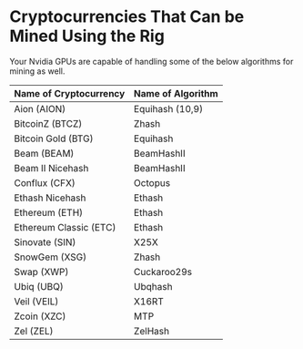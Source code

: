 # Cryptocurrencies That Can be Mined Using the Rig

Your Nvidia GPUs are capable of handling some of the below algorithms for mining as well.

| Name of Cryptocurrency | Name of Algorithm |
|------------------------|-------------------|
| Aion (AION)            | Equihash (10,9)   |
| BitcoinZ (BTCZ)        | Zhash             |
| Bitcoin Gold (BTG)     | Equihash          |
| Beam (BEAM)            | BeamHashII        |
| Beam II Nicehash       | BeamHashII        |
| Conflux (CFX)          | Octopus           |
| Ethash Nicehash        | Ethash            |
| Ethereum (ETH)         | Ethash            |
| Ethereum Classic (ETC) | Ethash            |
| Sinovate (SIN)         | X25X              |
| SnowGem (XSG)          | Zhash             |
| Swap (XWP)             | Cuckaroo29s       |
| Ubiq (UBQ)             | Ubqhash           |
| Veil (VEIL)            | X16RT             |
| Zcoin (XZC)            | MTP               |
| Zel (ZEL)              | ZelHash           |
